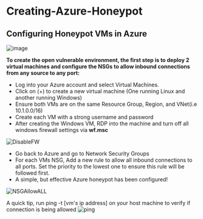 # Creating-Azure-Honeypot
<h2>Configuring Honeypot VMs in Azure</h2>

![image](https://github.com/Lachiecodes/Azure-Honeypot/assets/138475757/6e5d77fc-47ce-4617-a90c-a40cc59a19a4)


<b>To create the open vulnerable environment, the first step is to deploy 2 virtual machines and configure the NSGs to allow inbound connections from any source to any port:</b>
- Log into your Azure account and select Virtual Machines.
- Click on (+) to create a new virtual machine (One running Linux and another running Windows)
- Ensure both VMs are on the same Resource Group, Region, and VNet(i.e 10.1.0.0/16)
- Create each VM with a strong username and password
- After creating the Windows VM, RDP into the machine and turn off all windows firewall settings via **wf.msc**

![DisableFW](https://i.imgur.com/g5PAPsr.png)
  
- Go back to Azure and go to Network Security Groups
- For each VMs NSG, Add a new rule to allow all inbound connections to all ports. Set the priority to the lowest one to ensure this rule will be followed first.
- A simple, but effective Azure honeypot has been configured!

![NSGAllowALL](https://i.imgur.com/Q850lM4.png)

A quick tip, run ping -t [vm's ip address] on your host machine to verify if connection is being allowed
![ping](https://i.imgur.com/MMibipV.png)
